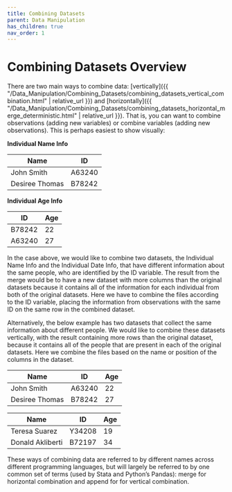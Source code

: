 ```yaml
---
title: Combining Datasets
parent: Data Manipulation
has_children: true
nav_order: 1
---
```


# Combining Datasets Overview

There are two main ways to combine data: [vertically]({{ "/Data_Manipulation/Combining_Datasets/combining_datasets_vertical_combination.html" | relative_url }}) and [horizontally]({{ "/Data_Manipulation/Combining_Datasets/combining_datasets_horizontal_merge_deterministic.html" | relative_url }}). That is, you can want to combine observations (adding new variables) or combine variables (adding new observations). This is perhaps easiest to show visually:

**Individual Name Info**

| Name         | ID   |
| -----------  | ---- |
| John Smith    | A63240 |
| Desiree Thomas | B78242 |


**Individual Age Info**

| ID | Age |
| -- | -- |
| B78242 | 22 |
| A63240 | 27 |

In the case above, we would like to combine two datasets, the Individual Name Info and the Individual Date Info, that have different information about the same people, who are identified by the ID variable. The result from the merge would be to have a new dataset with more columns than the original datasets because it contains all of the information for each individual from both of the original datasets. Here we have to combine the files according to the ID variable, placing the information from observations with the same ID on the same row in the combined dataset.

Alternatively, the below example has two datasets that collect the same information about different people. We would like to combine these datasets vertically, with the result containing more rows than the original dataset, because it contains all of the people that are present in each of the original datasets. Here we combine the files based on the name or position of the columns in the dataset.

| Name  | ID | Age |
| -- | -- | -- |
| John Smith | A63240 | 22 |
| Desiree Thomas |B78242 | 27 |

| Name | ID | Age |
| -- | -- | -- |
| Teresa Suarez | Y34208 | 19 |
| Donald Akliberti | B72197 | 34 |

These ways of combining data are referred to by different names across different programming languages, but will largely be referred to by one common set of terms (used by Stata and Python’s Pandas): merge for horizontal combination and append for for vertical combination.

